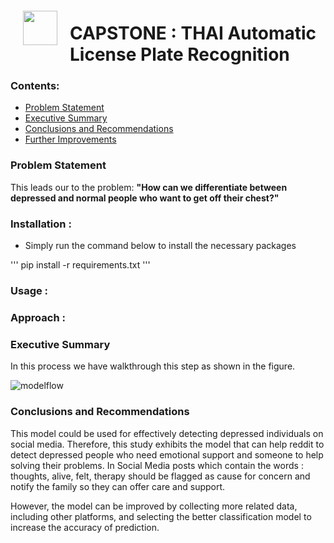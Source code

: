 <img src="http://imgur.com/1ZcRyrc.png" style="float: left; margin: 20px; height: 55px">

# CAPSTONE : THAI Automatic License Plate Recognition  

### Contents:
- [Problem Statement](#Problem-Statement)
- [Executive Summary](#Executive-Summary)
- [Conclusions and Recommendations](#Conclusions-and-Recommendations)
- [Further Improvements](#Further-Improvements) 

### Problem Statement 

This leads our to the problem: **"How can we differentiate between depressed and normal people who want to get off their chest?"**

### Installation :
- Simply run the command below to install the necessary packages

'''
 pip install -r requirements.txt 
''' 


### Usage : 


### Approach :  



### Executive Summary




In this process we have walkthrough this step as shown in the figure.

![modelflow](./data/modelflow.png)

 

### Conclusions and Recommendations

This model could be used for effectively detecting depressed individuals on social media. Therefore, this study exhibits the model that can help reddit to detect depressed people who need emotional support and someone to help solving their problems. In Social Media posts which contain the words : thoughts, alive, felt, therapy should be flagged as cause for concern and notify the family so they can offer care and support.

However, the model can be improved by collecting more related data, including other platforms, and selecting the better classification model to increase the accuracy of prediction. 
